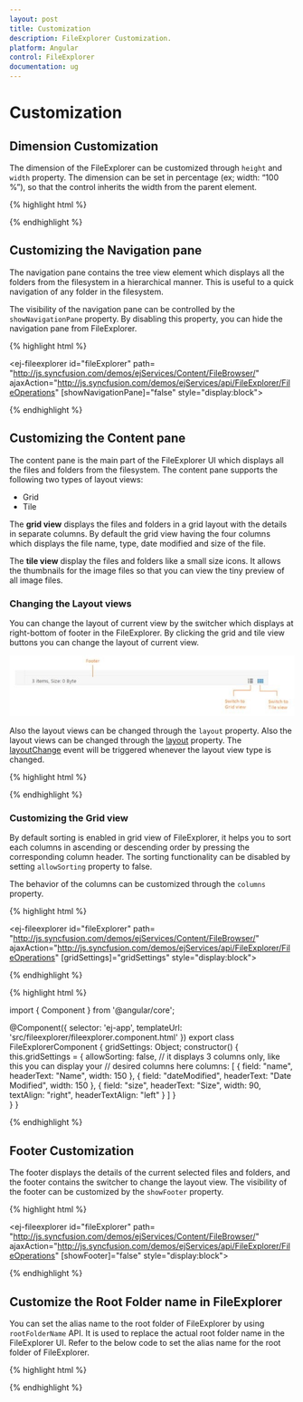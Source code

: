 ```yaml
---
layout: post
title: Customization
description: FileExplorer Customization.
platform: Angular
control: FileExplorer
documentation: ug
---
```


# Customization

## Dimension Customization

The dimension of the FileExplorer can be customized through `height` and `width` property. The dimension can be set in percentage (ex; width: “100 %”), so that the control inherits the width from the parent element. 

{% highlight html %}

<ej-fileexplorer id="fileExplorer" 
   path= "http://js.syncfusion.com/demos/ejServices/Content/FileBrowser/"
   ajaxAction="http://js.syncfusion.com/demos/ejServices/api/FileExplorer/FileOperations" 
   width="900px" height="300px" style="display:block">
</ej-fileexplorer>

{% endhighlight %}

## Customizing the Navigation pane

The navigation pane contains the tree view element which displays all the folders from the filesystem in a hierarchical manner. This is useful to a quick navigation of any folder in the filesystem.

The visibility of the navigation pane can be controlled by the `showNavigationPane` property. By disabling this property, you can hide the navigation pane from FileExplorer. 

{% highlight html %}

<ej-fileexplorer id="fileExplorer" 
   path= "http://js.syncfusion.com/demos/ejServices/Content/FileBrowser/"
   ajaxAction="http://js.syncfusion.com/demos/ejServices/api/FileExplorer/FileOperations" 
   [showNavigationPane]="false" style="display:block">
</ej-fileexplorer>

{% endhighlight %}

## Customizing the Content pane

The content pane is the main part of the FileExplorer UI which displays all the files and folders from the filesystem. The content pane supports the following two types of layout views:

* Grid
* Tile

The **grid  view** displays the files and folders in a grid layout with the details in separate columns. By default the grid view having the four columns which displays the file name, type, date modified and size of the file.

The **tile view** display the files and folders like a small size icons. It allows the thumbnails for the image files so that you can view the tiny preview of all image files.

### Changing the Layout views	

You can change the layout of current view by the switcher which displays at right-bottom of footer in the FileExplorer. By clicking the grid and tile view buttons you can change the layout of current view.

![](Customization_images/Customization_img1.png)


Also the layout views can be changed through the `layout` property. Also the layout views can be changed through the [layout](https://help.syncfusion.com/api/angular/ejfileexplorer#members:layout) property. The [layoutChange](https://help.syncfusion.com/api/angular/ejfileexplorer#events:layoutchange) event will be triggered whenever the layout view type is changed.

{% highlight html %}

<ej-fileexplorer id="fileExplorer" 
  path= "http://js.syncfusion.com/demos/ejServices/Content/FileBrowser/"
  ajaxAction="http://js.syncfusion.com/demos/ejServices/api/FileExplorer/FileOperations" 
  layout="tile" style="display:block">
</ej-fileexplorer>

{% endhighlight %}

### Customizing the Grid view

By default sorting is enabled in grid view of FileExplorer, it helps you to sort each columns in ascending or descending order by pressing the corresponding column header. The sorting functionality can be disabled by setting `allowSorting` property to false.

The behavior of the columns can be customized through the `columns` property. 

{% highlight html %}

<ej-fileexplorer id="fileExplorer" 
   path= "http://js.syncfusion.com/demos/ejServices/Content/FileBrowser/"
   ajaxAction="http://js.syncfusion.com/demos/ejServices/api/FileExplorer/FileOperations" 
   [gridSettings]="gridSettings" style="display:block">
</ej-fileexplorer>

{% endhighlight %}

{% highlight html %}

import { Component } from '@angular/core';

@Component({
  selector: 'ej-app',
  templateUrl: 'src/fileexplorer/fileexplorer.component.html'
})
export class FileExplorerComponent {
    gridSettings: Object;
    constructor() {
        this.gridSettings = {
        allowSorting: false,
        // it displays 3 columns only, like this you can display your // desired columns here
        columns: [
            { field: "name", headerText: "Name", width: 150 },
            { field: "dateModified", headerText: "Date Modified", width: 150 },
            { field: "size", headerText: "Size", width: 90, textAlign: "right",
             headerTextAlign: "left" }
        ]
        }   
    }
}

{% endhighlight %}

## Footer Customization 

The footer displays the details of the current selected files and folders, and the footer contains the switcher to change the layout view. The visibility of the footer can be customized by the `showFooter` property. 

{% highlight html %}

<ej-fileexplorer id="fileExplorer" 
   path= "http://js.syncfusion.com/demos/ejServices/Content/FileBrowser/"
   ajaxAction="http://js.syncfusion.com/demos/ejServices/api/FileExplorer/FileOperations" 
   [showFooter]="false" style="display:block">
</ej-fileexplorer>

{% endhighlight %}

## Customize the Root Folder name in FileExplorer

You can set the alias name to the root folder of FileExplorer by using `rootFolderName` API. It is used to replace the actual root folder name in the FileExplorer UI. Refer to the below code to set the alias name for the root folder of FileExplorer.  

{% highlight html %}

<ej-fileexplorer id="root" 
   path= "http://js.syncfusion.com/demos/ejServices/Content/FileBrowser/"
   ajaxAction="http://js.syncfusion.com/demos/ejServices/api/FileExplorer/FileOperations" 
   rootFolderName="This PC" style="display:block">
</ej-fileexplorer>

{% endhighlight %}
